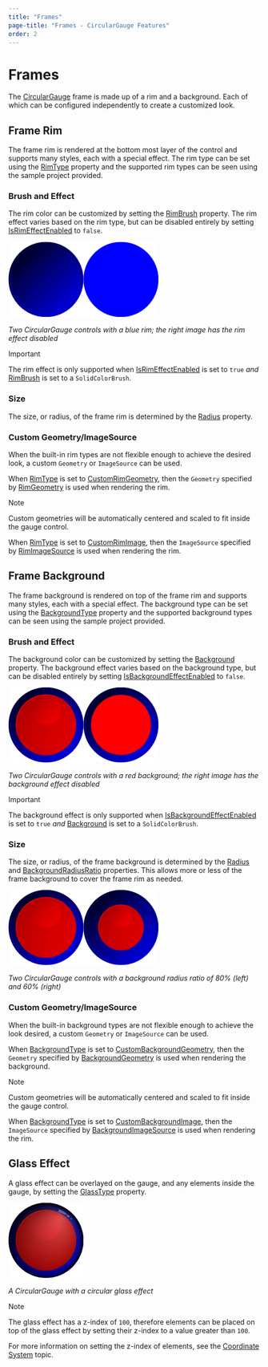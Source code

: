 ```yaml
---
title: "Frames"
page-title: "Frames - CircularGauge Features"
order: 2
---
```

# Frames

The [CircularGauge](xref:@ActiproUIRoot.Controls.Gauge.CircularGauge) frame is made up of a rim and a background.  Each of which can be configured independently to create a customized look.

## Frame Rim

The frame rim is rendered at the bottom most layer of the control and supports many styles, each with a special effect. The rim type can be set using the [RimType](xref:@ActiproUIRoot.Controls.Gauge.Primitives.CircularGaugeBase.RimType) property and the supported rim types can be seen using the sample project provided.

### Brush and Effect

The rim color can be customized by setting the [RimBrush](xref:@ActiproUIRoot.Controls.Gauge.Primitives.GaugeBase.RimBrush) property. The rim effect varies based on the rim type, but can be disabled entirely by setting [IsRimEffectEnabled](xref:@ActiproUIRoot.Controls.Gauge.Primitives.GaugeBase.IsRimEffectEnabled) to `false`.

![Screenshot](../images/circular-gauge-frame-rim.png)![Screenshot](../images/circular-gauge-frame-rim-no-effect.png)

*Two CircularGauge controls with a blue rim; the right image has the rim effect disabled*

> [!IMPORTANT]
> The rim effect is only supported when [IsRimEffectEnabled](xref:@ActiproUIRoot.Controls.Gauge.Primitives.GaugeBase.IsRimEffectEnabled) is set to `true` *and* [RimBrush](xref:@ActiproUIRoot.Controls.Gauge.Primitives.GaugeBase.RimBrush) is set to a `SolidColorBrush`.

### Size

The size, or radius, of the frame rim is determined by the [Radius](xref:@ActiproUIRoot.Controls.Gauge.Primitives.CircularGaugeBase.Radius) property.

### Custom Geometry/ImageSource

When the built-in rim types are not flexible enough to achieve the desired look, a custom `Geometry` or `ImageSource` can be used.

When [RimType](xref:@ActiproUIRoot.Controls.Gauge.Primitives.CircularGaugeBase.RimType) is set to [CustomRimGeometry](xref:@ActiproUIRoot.Controls.Gauge.CircularRimType.CustomRimGeometry), then the `Geometry` specified by [RimGeometry](xref:@ActiproUIRoot.Controls.Gauge.Primitives.CircularGaugeBase.RimGeometry) is used when rendering the rim.

> [!NOTE]
> Custom geometries will be automatically centered and scaled to fit inside the gauge control.

When [RimType](xref:@ActiproUIRoot.Controls.Gauge.Primitives.CircularGaugeBase.RimType) is set to [CustomRimImage](xref:@ActiproUIRoot.Controls.Gauge.CircularRimType.CustomRimImage), then the `ImageSource` specified by [RimImageSource](xref:@ActiproUIRoot.Controls.Gauge.Primitives.CircularGaugeBase.RimImageSource) is used when rendering the rim.

## Frame Background

The frame background is rendered on top of the frame rim and supports many styles, each with a special effect.  The background type can be set using the [BackgroundType](xref:@ActiproUIRoot.Controls.Gauge.Primitives.CircularGaugeBase.BackgroundType) property and the supported background types can be seen using the sample project provided.

### Brush and Effect

The background color can be customized by setting the [Background](xref:@ActiproUIRoot.Controls.Gauge.Primitives.GaugeBase.Background) property. The background effect varies based on the background type, but can be disabled entirely by setting [IsBackgroundEffectEnabled](xref:@ActiproUIRoot.Controls.Gauge.Primitives.GaugeBase.IsBackgroundEffectEnabled) to `false`.

![Screenshot](../images/circular-gauge-frame-background.png)![Screenshot](../images/circular-gauge-frame-background-no-effect.png)

*Two CircularGauge controls with a red background; the right image has the background effect disabled*

> [!IMPORTANT]
> The background effect is only supported when [IsBackgroundEffectEnabled](xref:@ActiproUIRoot.Controls.Gauge.Primitives.GaugeBase.IsBackgroundEffectEnabled) is set to `true` *and* [Background](xref:@ActiproUIRoot.Controls.Gauge.Primitives.GaugeBase.Background) is set to a `SolidColorBrush`.

### Size

The size, or radius, of the frame background is determined by the [Radius](xref:@ActiproUIRoot.Controls.Gauge.Primitives.CircularGaugeBase.Radius) and [BackgroundRadiusRatio](xref:@ActiproUIRoot.Controls.Gauge.Primitives.CircularGaugeBase.BackgroundRadiusRatio) properties. This allows more or less of the frame background to cover the frame rim as needed.

![Screenshot](../images/circular-gauge-frame-background.png)![Screenshot](../images/circular-gauge-frame-background60-percent.png)

*Two CircularGauge controls with a background radius ratio of 80% (left) and 60% (right)*

### Custom Geometry/ImageSource

When the built-in background types are not flexible enough to achieve the look desired, a custom `Geometry` or `ImageSource` can be used.

When [BackgroundType](xref:@ActiproUIRoot.Controls.Gauge.Primitives.CircularGaugeBase.BackgroundType) is set to [CustomBackgroundGeometry](xref:@ActiproUIRoot.Controls.Gauge.CircularBackgroundType.CustomBackgroundGeometry), then the `Geometry` specified by [BackgroundGeometry](xref:@ActiproUIRoot.Controls.Gauge.Primitives.CircularGaugeBase.BackgroundGeometry) is used when rendering the background.

> [!NOTE]
> Custom geometries will be automatically centered and scaled to fit inside the gauge control.

When [BackgroundType](xref:@ActiproUIRoot.Controls.Gauge.Primitives.CircularGaugeBase.BackgroundType) is set to [CustomBackgroundImage](xref:@ActiproUIRoot.Controls.Gauge.CircularBackgroundType.CustomBackgroundImage), then the `ImageSource` specified by [BackgroundImageSource](xref:@ActiproUIRoot.Controls.Gauge.Primitives.CircularGaugeBase.BackgroundImageSource) is used when rendering the rim.

## Glass Effect

A glass effect can be overlayed on the gauge, and any elements inside the gauge, by setting the [GlassType](xref:@ActiproUIRoot.Controls.Gauge.Primitives.CircularGaugeBase.GlassType) property.

![Screenshot](../images/circular-gauge-frame-glass-effect.png)

*A CircularGauge with a circular glass effect*

> [!NOTE]
>
> The glass effect has a z-index of `100`, therefore elements can be placed on top of the glass effect by setting their z-index to a value greater than `100`.
>
> For more information on setting the z-index of elements, see the [Coordinate System](../coordinate-system.md) topic.
